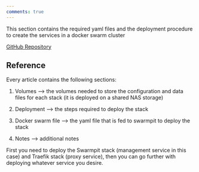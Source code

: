 ```yaml
---
comments: true
---
```


This section contains the required yaml files and the deployment procedure to create the services in a docker swarm cluster

[GitHub Repository](https://github.com/karam-ajaj/portainer-compose)

## Reference
Every article contains the following sections:

1. Volumes --> the volumes needed to store the configuration and data files for each stack (it is deployed on a shared NAS storage)

2. Deployment --> the steps required to deploy the stack

3. Docker swarm file --> the yaml file that is fed to swarmpit to deploy the stack

4. Notes --> additional notes

First you need to deploy the Swarmpit stack (management service in this case) and Traefik stack (proxy service), then you can go further with deploying whatever service you desire.

